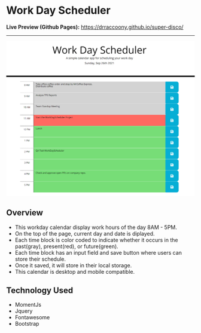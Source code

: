 # Work Day Scheduler
**Live Preview (Github Pages):** https://drraccoony.github.io/super-disco/

---

![Application Preview](application.png?raw=true)

## Overview
- This workday calendar display work hours of the day 8AM - 5PM.
- On the top of the page, current day and date is diplayed.
- Each time block is color coded to indicate whether it occurs in the past(gray), present(red), or future(green).
- Each time block has an input field and save button where users can store their schedule.
- Once it saved, it will store in their local storage.
- This calendar is desktop and mobile compatible.

## Technology Used
- MomentJs
- Jquery
- Fontawesome
- Bootstrap